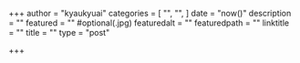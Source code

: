 +++
author = "kyaukyuai"
categories = [ "", "", ]
date = "now()"
description = ""
featured = "" #optional(.jpg)
featuredalt = ""
featuredpath = ""
linktitle = ""
title = ""
type = "post"

+++
